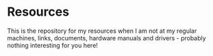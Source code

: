 Resources
=========

This is the repository for my resources when I am not at my regular machines, links, documents, hardware manuals and drivers - probably nothing interesting for you here!
